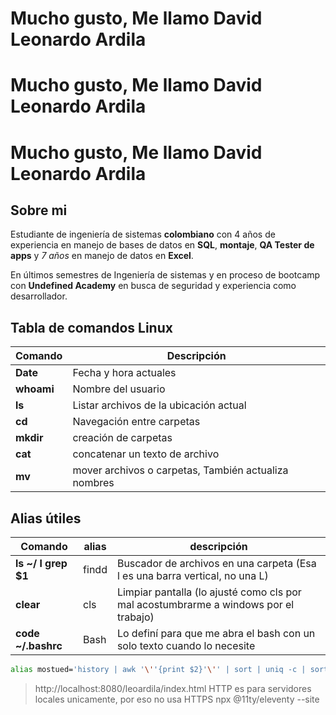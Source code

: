 # Mucho gusto, Me llamo David Leonardo Ardila
# Mucho gusto, Me llamo David Leonardo Ardila
# Mucho gusto, Me llamo David Leonardo Ardila

## Sobre mi

Estudiante de ingeniería de sistemas **colombiano** con 4 años de experiencia en manejo de bases de datos en **SQL**, **montaje**, **QA Tester de apps** y *7 años* en manejo de datos en **Excel**. 

En últimos semestres de Ingeniería de sistemas y en proceso de bootcamp con **Undefined Academy** en busca de seguridad y experiencia como desarrollador.

## Tabla de comandos Linux

 |**Comando**|**Descripción**|
 |-----------|----------------------------------------------------|
 |**Date**   |Fecha y hora actuales                               |
 |**whoami** |Nombre del usuario                                  |
 |**ls**     |Listar archivos de la ubicación actual              |
 |**cd**     |Navegación entre carpetas                           |
 |**mkdir**  |creación de carpetas                                |
 |**cat**    |concatenar un texto de archivo                      |
 |**mv**     |mover archivos o carpetas, También actualiza nombres|
 
 ## Alias útiles
 |Comando|alias|descripción|
 |-------|-|-----------|
 |**ls ~/ l grep $1**|findd|Buscador de archivos en una carpeta (Esa l es una barra vertical, no una L)|
 |**clear**|cls|Limpiar pantalla (lo ajusté como cls por mal acostumbrarme a windows por el trabajo)|
 |**code ~/.bashrc**|Bash|Lo definí para que me abra el bash con un solo texto cuando lo necesite|
 
 ```bash
 alias mostued='history | awk '\''{print $2}'\'' | sort | uniq -c | sort -nr | head -n 10'
 ```

> http://localhost:8080/leoardila/index.html
> HTTP es para servidores locales unicamente, por eso no usa HTTPS
> npx @11ty/eleventy --site 